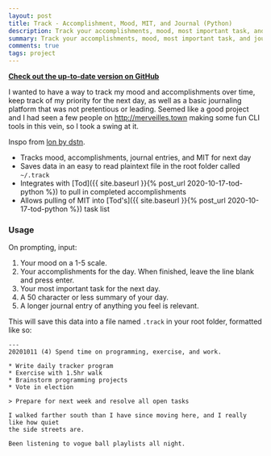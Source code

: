 ```yaml
---
layout: post
title: Track - Accomplishment, Mood, MIT, and Journal (Python)
description: Track your accomplishments, mood, most important task, and journal entries over time in a simple CLI Python program.
summary: Track your accomplishments, mood, most important task, and journal entries over time in a simple CLI Python program.
comments: true
tags: project
---
```


[**Check out the up-to-date version on GitHub**](https://github.com/milofultz/track)

I wanted to have a way to track my mood and accomplishments over time, keep track of my priority for the next day, as well as a basic journaling platform that was not pretentious or leading. Seemed like a good project and I had seen a few people on <http://merveilles.town> making some fun CLI tools in this vein, so I took a swing at it.

Inspo from [lon by dstn](https://github.com/0xdstn/lon).

* Tracks mood, accomplishments, journal entries, and MIT for next day
* Saves data in an easy to read plaintext file in the root folder called `~/.track`
* Integrates with [Tod]({{ site.baseurl }}{% post_url 2020-10-17-tod-python %}) to pull in completed accomplishments
* Allows pulling of MIT into [Tod's]({{ site.baseurl }}{% post_url 2020-10-17-tod-python %}) task list

### Usage

On prompting, input:

1. Your mood on a 1-5 scale.
1. Your accomplishments for the day. When finished, leave the line blank and press enter.
1. Your most important task for the next day.
1. A 50 character or less summary of your day.
1. A longer journal entry of anything you feel is relevant.

This will save this data into a file named `.track` in your root folder, formatted like so:

```
---
20201011 (4) Spend time on programming, exercise, and work.

* Write daily tracker program
* Exercise with 1.5hr walk
* Brainstorm programming projects
* Vote in election

> Prepare for next week and resolve all open tasks

I walked farther south than I have since moving here, and I really like how quiet
the side streets are.

Been listening to vogue ball playlists all night.

```

<!-- - _202XXXXX: Update format_ -->